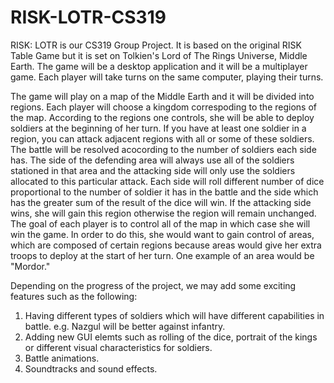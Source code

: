 # RISK-LOTR-CS319

RISK: LOTR is our CS319 Group Project. It is based on the original RISK Table Game but it is set on Tolkien's Lord of The Rings Universe, Middle Earth. The game will be a desktop application and it will be a multiplayer game. Each player will take turns on the same computer, playing their turns.

The game will play on a map of the Middle Earth and it will be divided into regions. Each player will choose a kingdom correspoding to the regions of the map. According to the regions one controls, she will be able to deploy soldiers at the beginning of her turn. If you have at least one soldier in a region, you can attack adjacent regions with all or some of these soldiers. The battle will be resolved acocording to the number of soldiers each side has. The side of the defending area will always use all of the soldiers stationed in that area and the attacking side will only use the soldiers allocated to this particular attack. Each side will roll different number of dice proportional to the number of soldier it has in the battle and the side which has the greater sum of the result of the dice will win. If the attacking side wins, she will gain this region otherwise the region will remain unchanged. The goal of each player is to control all of the map in which case she will win the game. In order to do this, she would want to gain control of areas, which are composed of certain regions because areas would give her extra troops to deploy at the start of her turn. One example of an area would be "Mordor."

Depending on the progress of the project, we may add some exciting features such as the following:
  1) Having different types of soldiers which will have different capabilities in battle. e.g. Nazgul will be better against infantry.
  2) Adding new GUI elemts such as rolling of the dice, portrait of the kings or different visual characteristics for soldiers.
  3) Battle animations.
  4) Soundtracks and sound effects.
